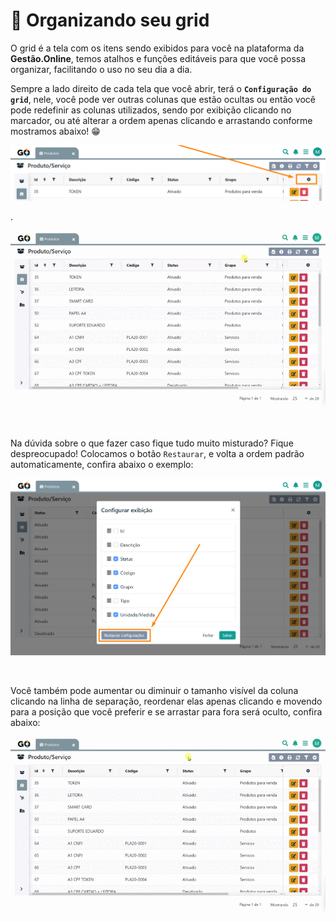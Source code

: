 # 🔩 Organizando seu grid

O grid é a tela com os itens sendo exibidos para você na plataforma da **Gestão.Online**, temos atalhos e funções editáveis para que você possa organizar, facilitando o uso no seu dia a dia.

Sempre a lado direito de cada tela que você abrir, terá o **`Configuração do grid`**, nele, você pode ver outras colunas que estão ocultas ou então você pode redefinir as colunas utilizados, sendo por exibição clicando no marcador, ou até alterar a ordem apenas clicando e arrastando conforme mostramos abaixo! 😁

![](/erp-v2/assets/modulos/produtos/aba_produtos_filtro_grid.png)

.

![](/erp-v2/assets/modulos/produtos/aba_produtos_filtro_grid.gif)

<br>

Na dúvida sobre o que fazer caso fique tudo muito misturado? Fique despreocupado! Colocamos o botão `Restaurar`, e volta a ordem padrão automaticamente, confira abaixo o exemplo:

![](/erp-v2/assets/modulos/produtos/aba_produtos_filtro_grid_restaurar.png)

<br>

Você também pode aumentar ou diminuir o tamanho visível da coluna clicando na linha de separação, reordenar elas apenas clicando e movendo para a posição que você preferir e se arrastar para fora será oculto, confira abaixo:

![](/erp-v2/assets/modulos/produtos/aba_produtos_filtro_mouse.gif)

<br>